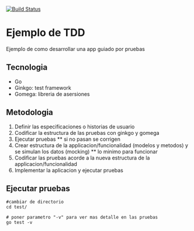 [![Build Status](https://travis-ci.org/sait/tddexample.svg?branch=master)](https://travis-ci.org/sait/tddexample)


# Ejemplo de TDD
 Ejemplo de como desarrollar una app guiado por pruebas

## Tecnologia

- Go
- Ginkgo: test framework 
- Gomega: libreria de asersiones


## Metodologia

1. Definir las especificaciones o historias de usuario
2. Codificar la estructura de las pruebas con ginkgo y gomega
3. Ejecutar pruebas ** si no pasan se corrigen
4. Crear estructura de la applicacion/funcionalidad (modelos y metodos) y se simulan los datos (mocking) ** lo minimo para funcionar
5. Codificar las pruebas acorde a la nueva estructura de la applicacion/funcionalidad
6. Implementar la aplicacion y ejecutar pruebas



## Ejecutar pruebas

```
#cambiar de directorio
cd test/

# poner parametro "-v" para ver mas detalle en las pruebas
go test -v

```